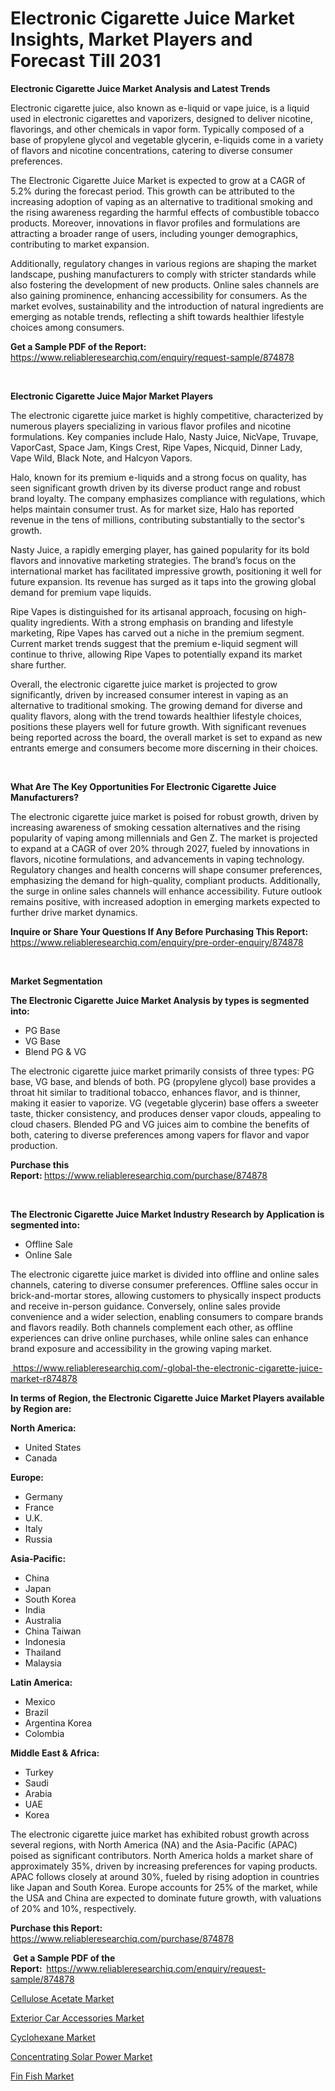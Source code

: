 <p><h1>Electronic Cigarette Juice Market Insights, Market Players and Forecast Till 2031</h1></p><p><strong>Electronic Cigarette Juice Market Analysis and Latest Trends</strong></p>
<p><p>Electronic cigarette juice, also known as e-liquid or vape juice, is a liquid used in electronic cigarettes and vaporizers, designed to deliver nicotine, flavorings, and other chemicals in vapor form. Typically composed of a base of propylene glycol and vegetable glycerin, e-liquids come in a variety of flavors and nicotine concentrations, catering to diverse consumer preferences.</p><p>The Electronic Cigarette Juice Market is expected to grow at a CAGR of 5.2% during the forecast period. This growth can be attributed to the increasing adoption of vaping as an alternative to traditional smoking and the rising awareness regarding the harmful effects of combustible tobacco products. Moreover, innovations in flavor profiles and formulations are attracting a broader range of users, including younger demographics, contributing to market expansion.</p><p>Additionally, regulatory changes in various regions are shaping the market landscape, pushing manufacturers to comply with stricter standards while also fostering the development of new products. Online sales channels are also gaining prominence, enhancing accessibility for consumers. As the market evolves, sustainability and the introduction of natural ingredients are emerging as notable trends, reflecting a shift towards healthier lifestyle choices among consumers.</p></p>
<p><strong>Get a Sample PDF of the Report:&nbsp;</strong> <a href="https://www.reliableresearchiq.com/enquiry/request-sample/874878">https://www.reliableresearchiq.com/enquiry/request-sample/874878</a></p>
<p>&nbsp;</p>
<p><strong>Electronic Cigarette Juice Major Market Players</strong></p>
<p><p>The electronic cigarette juice market is highly competitive, characterized by numerous players specializing in various flavor profiles and nicotine formulations. Key companies include Halo, Nasty Juice, NicVape, Truvape, VaporCast, Space Jam, Kings Crest, Ripe Vapes, Nicquid, Dinner Lady, Vape Wild, Black Note, and Halcyon Vapors. </p><p>Halo, known for its premium e-liquids and a strong focus on quality, has seen significant growth driven by its diverse product range and robust brand loyalty. The company emphasizes compliance with regulations, which helps maintain consumer trust. As for market size, Halo has reported revenue in the tens of millions, contributing substantially to the sector's growth.</p><p>Nasty Juice, a rapidly emerging player, has gained popularity for its bold flavors and innovative marketing strategies. The brand’s focus on the international market has facilitated impressive growth, positioning it well for future expansion. Its revenue has surged as it taps into the growing global demand for premium vape liquids.</p><p>Ripe Vapes is distinguished for its artisanal approach, focusing on high-quality ingredients. With a strong emphasis on branding and lifestyle marketing, Ripe Vapes has carved out a niche in the premium segment. Current market trends suggest that the premium e-liquid segment will continue to thrive, allowing Ripe Vapes to potentially expand its market share further.</p><p>Overall, the electronic cigarette juice market is projected to grow significantly, driven by increased consumer interest in vaping as an alternative to traditional smoking. The growing demand for diverse and quality flavors, along with the trend towards healthier lifestyle choices, positions these players well for future growth. With significant revenues being reported across the board, the overall market is set to expand as new entrants emerge and consumers become more discerning in their choices.</p></p>
<p>&nbsp;</p>
<p><strong>What Are The Key Opportunities For Electronic Cigarette Juice Manufacturers?</strong></p>
<p><p>The electronic cigarette juice market is poised for robust growth, driven by increasing awareness of smoking cessation alternatives and the rising popularity of vaping among millennials and Gen Z. The market is projected to expand at a CAGR of over 20% through 2027, fueled by innovations in flavors, nicotine formulations, and advancements in vaping technology. Regulatory changes and health concerns will shape consumer preferences, emphasizing the demand for high-quality, compliant products. Additionally, the surge in online sales channels will enhance accessibility. Future outlook remains positive, with increased adoption in emerging markets expected to further drive market dynamics.</p></p>
<p><strong>Inquire or Share Your Questions If Any Before Purchasing This Report:</strong> <a href="https://www.reliableresearchiq.com/enquiry/pre-order-enquiry/874878">https://www.reliableresearchiq.com/enquiry/pre-order-enquiry/874878</a></p>
<p>&nbsp;</p>
<p><strong>Market Segmentation</strong></p>
<p><strong>The Electronic Cigarette Juice Market Analysis by types is segmented into:</strong></p>
<p><ul><li>PG Base</li><li>VG Base</li><li>Blend PG & VG</li></ul></p>
<p><p>The electronic cigarette juice market primarily consists of three types: PG base, VG base, and blends of both. PG (propylene glycol) base provides a throat hit similar to traditional tobacco, enhances flavor, and is thinner, making it easier to vaporize. VG (vegetable glycerin) base offers a sweeter taste, thicker consistency, and produces denser vapor clouds, appealing to cloud chasers. Blended PG and VG juices aim to combine the benefits of both, catering to diverse preferences among vapers for flavor and vapor production.</p></p>
<p><strong>Purchase this Report:&nbsp;</strong><a href="https://www.reliableresearchiq.com/purchase/874878">https://www.reliableresearchiq.com/purchase/874878</a></p>
<p>&nbsp;</p>
<p><strong>The Electronic Cigarette Juice Market Industry Research by Application is segmented into:</strong></p>
<p><ul><li>Offline Sale</li><li>Online Sale</li></ul></p>
<p><p>The electronic cigarette juice market is divided into offline and online sales channels, catering to diverse consumer preferences. Offline sales occur in brick-and-mortar stores, allowing customers to physically inspect products and receive in-person guidance. Conversely, online sales provide convenience and a wider selection, enabling consumers to compare brands and flavors readily. Both channels complement each other, as offline experiences can drive online purchases, while online sales can enhance brand exposure and accessibility in the growing vaping market.</p></p>
<p><a href="https://www.reliableresearchiq.com/-global-the-electronic-cigarette-juice-market-r874878">&nbsp;https://www.reliableresearchiq.com/-global-the-electronic-cigarette-juice-market-r874878</a></p>
<p><strong>In terms of Region, the Electronic Cigarette Juice Market Players available by Region are:</strong></p>
<p>
    <p> <strong> North America: </strong>
        <ul>
            <li>United States</li>
            <li>Canada</li>
        </ul>
        </p> 
    <p> <strong> Europe: </strong>
        <ul>
            <li>Germany</li>
            <li>France</li>
            <li>U.K.</li>
            <li>Italy</li>
            <li>Russia</li>
        </ul>
        </p> 
    <p> <strong> Asia-Pacific: </strong>
        <ul>
            <li>China</li>
            <li>Japan</li>
            <li>South Korea</li>
            <li>India</li>
            <li>Australia</li>
            <li>China Taiwan</li>
            <li>Indonesia</li>
            <li>Thailand</li>
            <li>Malaysia</li>
        </ul>
        </p> 
    <p> <strong> Latin America: </strong>
        <ul>
            <li>Mexico</li>
            <li>Brazil</li>
            <li>Argentina Korea</li>
            <li>Colombia</li>
        </ul>
        </p> 
    <p> <strong> Middle East & Africa: </strong>
        <ul>
            <li>Turkey</li>
            <li>Saudi</li>
            <li>Arabia</li>
            <li>UAE</li>
            <li>Korea</li>
        </ul>
    </p>
    </p>
<p><p>The electronic cigarette juice market has exhibited robust growth across several regions, with North America (NA) and the Asia-Pacific (APAC) poised as significant contributors. North America holds a market share of approximately 35%, driven by increasing preferences for vaping products. APAC follows closely at around 30%, fueled by rising adoption in countries like Japan and South Korea. Europe accounts for 25% of the market, while the USA and China are expected to dominate future growth, with valuations of 20% and 10%, respectively.</p></p>
<p><strong>Purchase this Report: </strong><a href="https://www.reliableresearchiq.com/purchase/874878">https://www.reliableresearchiq.com/purchase/874878</a></p>
<p>&nbsp;<strong>Get a Sample PDF of the Report:&nbsp;&nbsp;</strong><a href="https://www.reliableresearchiq.com/enquiry/request-sample/874878">https://www.reliableresearchiq.com/enquiry/request-sample/874878</a></p>
<p><strong></strong></p>
<p><p><a href="https://www.linkedin.com/pulse/cellulose-acetate-market-size-share-analysis-growth-trends-ccppe?trackingId=9ECFBEdSQYuX1ZOZwZBvwQ%3D%3D">Cellulose Acetate Market</a></p><p><a href="https://www.linkedin.com/pulse/exterior-car-accessories-market-size-share-competitive-1kdwe?trackingId=dBgeBzG9Tgql9tbcxClqMw%3D%3D">Exterior Car Accessories Market</a></p><p><a href="https://www.linkedin.com/pulse/cyclohexane-market-share-size-trends-industry-analysis-report-8igbe?trackingId=ohCctHtpR5yDxK1%2BjxGdQQ%3D%3D">Cyclohexane Market</a></p><p><a href="https://www.linkedin.com/pulse/concentrating-solar-power-industry-analysis-report-its-market-zfmuf?trackingId=LRldoq7zRBGziGs4nKiARQ%3D%3D">Concentrating Solar Power Market</a></p><p><a href="https://www.linkedin.com/pulse/fin-fish-market-size-type-carpmackerelsnappertrout-product-dnidc?trackingId=S8%2Bz20ihTOu4VRtA6nI1Gg%3D%3D">Fin Fish Market</a></p></p>